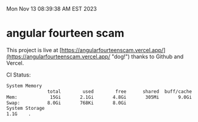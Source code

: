 Mon Nov 13 08:39:38 AM EST 2023

# angular fourteen scam


This project is live at [https://angularfourteenscam.vercel.app/](https://angularfourteenscam.vercel.app/ "dog!") thanks to Github and Vercel.

CI Status: 

```bash
System Memory
               total        used        free      shared  buff/cache   available
Mem:            15Gi       2.1Gi       4.8Gi       305Mi       9.0Gi        13Gi
Swap:          8.0Gi       768Ki       8.0Gi
System Storage
1.1G	.
```
